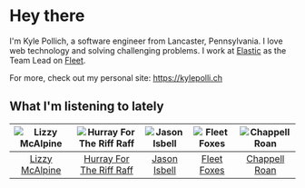 # Hey there


I'm Kyle Pollich, a software engineer from Lancaster, Pennsylvania. I love web technology and solving challenging problems.
I work at [Elastic](https://www.elastic.co/) as the Team Lead on [Fleet](https://www.elastic.co/guide/en/fleet/current/fleet-overview.html).

For more, check out my personal site: https://kylepolli.ch

## What I'm listening to lately

<!-- begin artists -->
  |![Lizzy McAlpine](https://i.scdn.co/image/ab6761610000f178047494355f49310b5b7e5f2b)|![Hurray For The Riff Raff](https://i.scdn.co/image/ab6761610000f178e33c83dd79fcecdab93f5ce2)|![Jason Isbell](https://i.scdn.co/image/ab6761610000f1780ad790e9900e7a4dc94f6304)|![Fleet Foxes](https://i.scdn.co/image/ab6761610000f1787d2e812e63d6df77ee087b47)|![Chappell Roan](https://i.scdn.co/image/ab6761610000f178cde5a0d57c1b79de5fce6bee)|
  |:---:|:---:|:---:|:---:|:---:|
  |[Lizzy McAlpine](https://open.spotify.com/artist/1GmsPCcpKgF9OhlNXjOsbS)|[Hurray For The Riff Raff](https://open.spotify.com/artist/2xLEV2jDreAOcpJXFNoXyt)|[Jason Isbell](https://open.spotify.com/artist/3Q8wgwyVVv0z4UEh1HB0KY)|[Fleet Foxes](https://open.spotify.com/artist/4EVpmkEwrLYEg6jIsiPMIb)|[Chappell Roan](https://open.spotify.com/artist/7GlBOeep6PqTfFi59PTUUN)|
<!-- end artists -->
